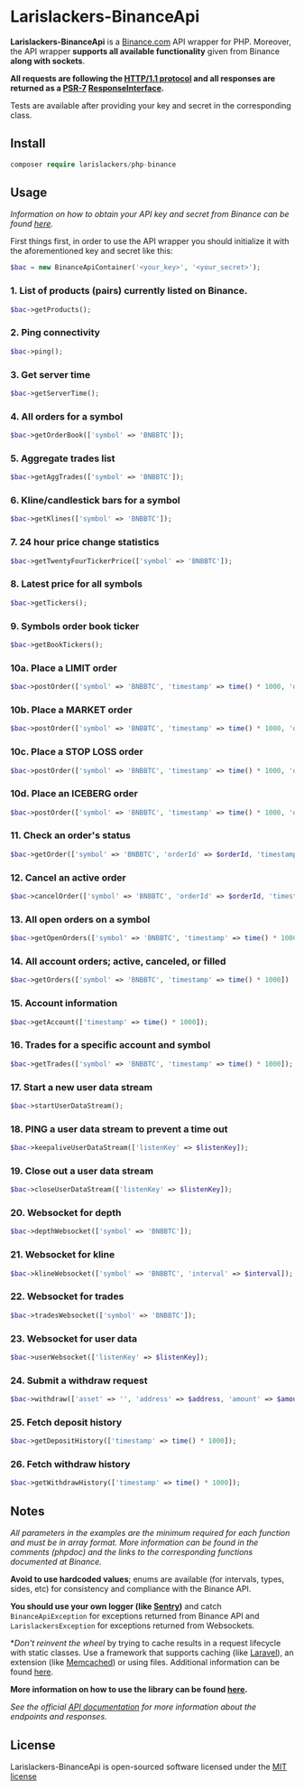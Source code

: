 # Larislackers-BinanceApi

**Larislackers-BinanceApi** is a [Binance.com](https://binance.com) API wrapper for PHP. Moreover, the API wrapper **supports all available functionality** given from Binance **along with sockets**.

**All requests are following the [HTTP/1.1 protocol](https://tools.ietf.org/html/rfc2616) and all responses are returned as a [PSR-7](http://docs.guzzlephp.org/en/stable/psr7.html) [ResponseInterface](http://www.php-fig.org/psr/psr-7/).**

Tests are available after providing your key and secret in the corresponding class.

## Install

```php
composer require larislackers/php-binance
```

## Usage

_Information on how to obtain your API key and secret from Binance can be found [here](https://support.binance.com/hc/en-us/articles/115000840592-Binance-API-Beta)._

First things first, in order to use the API wrapper you should initialize it with the aforementioned key and secret like this:  

```php
$bac = new BinanceApiContainer('<your_key>', '<your_secret>');
```

### 1. List of products (pairs) currently listed on Binance.
```php
$bac->getProducts();
```

### 2. Ping connectivity
```php
$bac->ping();
```

### 3. Get server time
```php
$bac->getServerTime();
```

### 4. All orders for a symbol
```php
$bac->getOrderBook(['symbol' => 'BNBBTC']);
```

### 5. Aggregate trades list
```php
$bac->getAggTrades(['symbol' => 'BNBBTC']);
```

### 6. Kline/candlestick bars for a symbol
```php
$bac->getKlines(['symbol' => 'BNBBTC']);
```

### 7. 24 hour price change statistics
```php
$bac->getTwentyFourTickerPrice(['symbol' => 'BNBBTC']);
```

### 8. Latest price for all symbols
```php
$bac->getTickers();
```

### 9. Symbols order book ticker
```php
$bac->getBookTickers();
```

### 10a. Place a LIMIT order
```php
$bac->postOrder(['symbol' => 'BNBBTC', 'timestamp' => time() * 1000, 'quantity' => $quantity, 'price' => $price, 'timeInForce' => BinanceApi::TIME_IN_FORCE_GOOD_TILL_CANCELLED]);
```

### 10b. Place a MARKET order
```php
$bac->postOrder(['symbol' => 'BNBBTC', 'timestamp' => time() * 1000, 'quantity' => $quantity, 'timeInForce' => $timeInForce]);
```

### 10c. Place a STOP LOSS order
```php
$bac->postOrder(['symbol' => 'BNBBTC', 'timestamp' => time() * 1000, 'quantity' => $quantity, 'price' => $price, 'stopPrice' => $stopPrice, 'timeInForce' => $timeInForce]);
```

### 10d. Place an ICEBERG order
```php
$bac->postOrder(['symbol' => 'BNBBTC', 'timestamp' => time() * 1000, 'quantity' => $quantity, 'price' => $price, 'icebergQty' => $icebergQty, 'timeInForce' => $timeInForce]);
```

### 11. Check an order's status
```php
$bac->getOrder(['symbol' => 'BNBBTC', 'orderId' => $orderId, 'timestamp' => time() * 1000]);
```

### 12. Cancel an active order
```php
$bac->cancelOrder(['symbol' => 'BNBBTC', 'orderId' => $orderId, 'timestamp' => time() * 1000]);
```

### 13. All open orders on a symbol
```php
$bac->getOpenOrders(['symbol' => 'BNBBTC', 'timestamp' => time() * 1000]);
```

### 14. All account orders; active, canceled, or filled
```php
$bac->getOrders(['symbol' => 'BNBBTC', 'timestamp' => time() * 1000])
```

### 15. Account information
```php
$bac->getAccount(['timestamp' => time() * 1000]);
```

### 16. Trades for a specific account and symbol
```php
$bac->getTrades(['symbol' => 'BNBBTC', 'timestamp' => time() * 1000]);
```

### 17. Start a new user data stream
```php
$bac->startUserDataStream();
```

### 18. PING a user data stream to prevent a time out
```php
$bac->keepaliveUserDataStream(['listenKey' => $listenKey]);
```

### 19. Close out a user data stream
```php
$bac->closeUserDataStream(['listenKey' => $listenKey]);
```

### 20. Websocket for depth
```php
$bac->depthWebsocket(['symbol' => 'BNBBTC']);
```

### 21. Websocket for kline
```php
$bac->klineWebsocket(['symbol' => 'BNBBTC', 'interval' => $interval]);
```

### 22. Websocket for trades
```php
$bac->tradesWebsocket(['symbol' => 'BNBBTC']);
```

### 23. Websocket for user data
```php
$bac->userWebsocket(['listenKey' => $listenKey]);
```

### 24. Submit a withdraw request
```php
$bac->withdraw(['asset' => '', 'address' => $address, 'amount' => $amount, 'timestamp' => time() * 1000]);
```

### 25. Fetch deposit history
```php
$bac->getDepositHistory(['timestamp' => time() * 1000]);
```

### 26. Fetch withdraw history
```php
$bac->getWithdrawHistory(['timestamp' => time() * 1000]);
```

## Notes

_All parameters in the examples are the minimum required for each function and must be in array format. More information can be found in the comments (phpdoc) and the links to the corresponding functions documented at Binance._

**Avoid to use hardcoded values**; enums are available (for intervals, types, sides, etc) for consistency and compliance with the Binance API.

**You should use your own logger (like [Sentry](https://sentry.io/welcome/))** and catch `BinanceApiException` for exceptions returned from Binance API and `LarislackersException` for exceptions returned from Websockets.

**Don't reinvent the wheel* by trying to cache results in a request lifecycle with static classes. Use a framework that supports caching (like [Laravel](https://laravel.com/docs/5.5/cache)), an extension (like [Memcached](https://memcached.org/)) or using files. Additional information can be found [here](http://www.php-cache.com/en/latest/).

**More information on how to use the library can be found [here](https://larislackers.github.io/php-binance/).**

*See the official [API documentation](https://www.binance.com/restapipub.html) for more information about the endpoints and responses.*

## License

Larislackers-BinanceApi is open-sourced software licensed under the [MIT license](http://opensource.org/licenses/MIT)
